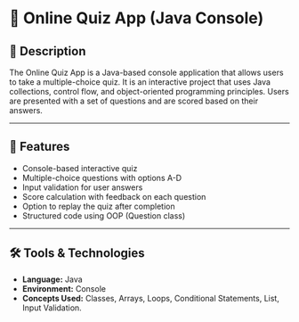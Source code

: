 # 🎯 Online Quiz App (Java Console)

## 📝 Description

The Online Quiz App is a Java-based console application that allows users to take a multiple-choice quiz. It is an interactive project that uses Java collections, control flow, and object-oriented programming principles. Users are presented with a set of questions and are scored based on their answers.

---

## 🚀 Features

- Console-based interactive quiz
- Multiple-choice questions with options A-D
- Input validation for user answers
- Score calculation with feedback on each question
- Option to replay the quiz after completion
- Structured code using OOP (Question class)

---

## 🛠 Tools & Technologies

- **Language:** Java
- **Environment:** Console
- **Concepts Used:** Classes, Arrays, Loops, Conditional Statements, List, Input Validation.
